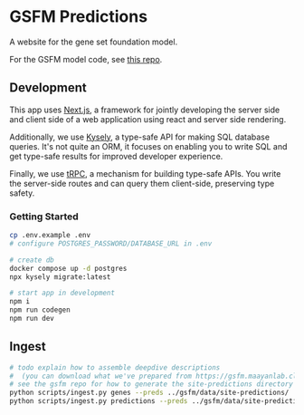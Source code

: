 # GSFM Predictions

A website for the gene set foundation model.

For the GSFM model code, see [this repo](https://github.com/maayanlab/gsfm).

## Development
This app uses [Next.js](https://nextjs.org/), a framework for jointly developing the server side and client side of a web application using react and server side rendering.

Additionally, we use [Kysely](https://kysely.dev/), a type-safe API for making SQL database queries. It's not quite an ORM, it focuses on enabling you to write SQL and get type-safe results for improved developer experience.

Finally, we use [tRPC](https://trpc.io/), a mechanism for building type-safe APIs. You write the server-side routes and can query them client-side, preserving type safety.

### Getting Started

```bash
cp .env.example .env
# configure POSTGRES_PASSWORD/DATABASE_URL in .env

# create db
docker compose up -d postgres
npx kysely migrate:latest

# start app in development
npm i
npm run codegen
npm run dev
```

## Ingest
```bash
# todo explain how to assemble deepdive descriptions
#  (you can download what we've prepared from https://gsfm.maayanlab.cloud/downloads)
# see the gsfm repo for how to generate the site-predictions directory
python scripts/ingest.py genes --preds ../gsfm/data/site-predictions/
python scripts/ingest.py predictions --preds ../gsfm/data/site-predictions/
```
